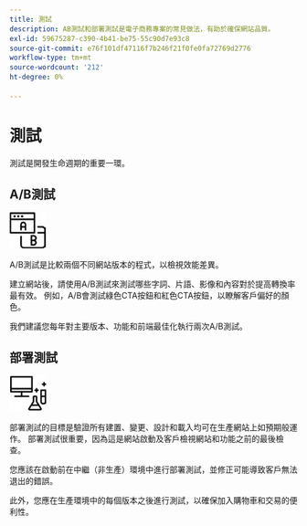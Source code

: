 ```yaml
---
title: 測試
description: AB測試和部署測試是電子商務專案的常見做法，有助於確保網站品質。
exl-id: 59675287-c390-4b41-be75-55c90d7e93c8
source-git-commit: e76f101df47116f7b246f21f0fe0fa72769d2776
workflow-type: tm+mt
source-wordcount: '212'
ht-degree: 0%

---
```


# 測試

測試是開發生命週期的重要一環。

## A/B測試

![AB測試圖示](../../assets/playbooks/a-b-testing.png)

A/B測試是比較兩個不同網站版本的程式，以檢視效能差異。

建立網站後，請使用A/B測試來測試哪些字詞、片語、影像和內容對於提高轉換率最有效。 例如，A/B會測試綠色CTA按鈕和紅色CTA按鈕，以瞭解客戶偏好的顏色。

我們建議您每年對主要版本、功能和前端最佳化執行兩次A/B測試。

## 部署測試

![部署測試圖示](../../assets/playbooks/deployment-testing.png)

部署測試的目標是驗證所有建置、變更、設計和載入均可在生產網站上如預期般運作。 部署測試很重要，因為這是網站啟動及客戶檢視網站和功能之前的最後檢查。

您應該在啟動前在中繼（非生產）環境中進行部署測試，並修正可能導致客戶無法退出的錯誤。

此外，您應在生產環境中的每個版本之後進行測試，以確保加入購物車和交易的便利性。
